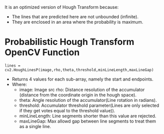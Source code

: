 It is an optimized version of Hough Transform because:
- The lines that are predicted here are not unbounded (infinite).
- They are enclosed in an area where the probability is maximum.

# Probabilistic Hough Transform OpenCV Function
`lines = cv2.HoughLinesP(image,rho,theta,threshold,minLineLength,maxLineGap)`

- Returns 4 values for each sub-array, namely the start and endpoints.
- Where:
  * image: Image src rho: Distance resolution of the accumulator (distance from the coordinate origin in the hough space).
  * theta: Angle resolution of the accumulator(Line rotation in radians).
  * threshold: Accumulator threshold parameter(Lines are only selected if they get votes equal to the threshold value)).
  * minLineLength: Line segments shorter than this value are rejected.
  * maxLineGap: Max allowd gap between line segments to treat them as a single line.


